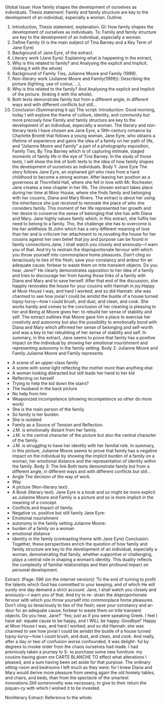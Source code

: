 
Global Issue:
How family shapes the development of ourselves as individuals.
Thesis statement:
Family and family structure are key to the development of an individual, especially a woman.
Outline:
1. Introduction, Thesis statement, explanation.
GI: How family shapes the development of ourselves as individuals.
Ts: Family and family structure are key to the development of an individual, especially a woman.
2. Define Family (It is the main subject of Tina Barney and a Key Term of Jane Eyre)
3. Background of Jane Eyre, of the extract.
4. Literary work (Jane Eyre): Explaining what is happening in the extract,
5. Why is this related to family? and Analysing the explicit and Implicit. (linking it with the whole)
6. Background of Family Ties, Julianne Moore and Family (1999).
7. Non-literary work (Julianne Moore and Family(1999)): Describing the picture (lighting, use of
colour, …),
8. Why is this related to the family? And Analysing the explicit and Implicit of the picture. (linking
it with the whole).
9. Both texts demonstrate family but from a different angle, in different ways and with different
conflicts but still…
10. Conclusion (Summarizing it up)
The script:
Introduction:
Good morning, today I will explore the theme of culture, identity, and community but more precisely how
Family and family structure are key to the development of an individual, especially a woman. The literary
and non-literary texts I have chosen are Jane Eyre, a 19th-century romance by Charlotte Brontë that
follows a young woman, Jane Eyre, who obtains a lifetime of experience and gains the idea of a family on
her path of life, and “Julianne Moore and Family” a part of a photography exposition, Family Ties, By
Tina Barney which is of capturing intimate, staged moments of family life in the eye of Tina Barney. In the
study of those texts, I will show the link of both texts to the idea of how family shapes the development of
ourselves as individuals.
Body 1: Jane Eyre
The story follows Jane Eyre, an orphaned girl who rises from a hard childhood to become a strong
woman. After leaving her position as a governess at Thornfield Hall, where she fell in love with Mr.
Rochester, Jane creates a new chapter in her life. The chosen extract takes place during her time at Moor
House, where she finds family and belonging with her cousins, Diana and Mary Rivers. The extract is
about her using the inheritance she just received to renovate the place of who she considers family. This
moment of her life represented her growth and her desire to conserve the sense of belonging that she has
with Diana and Mary.
Jane highly values family which, in this extract, she fulfils her need to belong to a family. Tho, the
challenge she has to overcome is the her antithesis St.John which has a very different meaning of love
than her and is criticism her attachment to re,novating the house for her cousins against her own belief
that joy and purpose can be found in family connections.Jane, I shall watch you closely and anxiously—I warn you of that. And try to restrain the disproportionate fervour with which
you throw yourself into commonplace home pleasures.
Don’t cling so tenaciously to ties of the flesh; save your constancy and ardour for an adequate cause; forbear to waste them
on trite transient objects. Do you hear, Jane?’
He clearly demonstrates opposition to her idea of a family and tries to discourage her from having those
links of a family with Diana and Mary and to save herself.
After that end of the discussion, she happily renovates the house for your cousins with Hannah in joy.Happy at Moor House I was, and hard I worked; and so did Hannah: she was charmed to see how jovial I could be amidst the
bustle of a house turned topsy-turvy—how I could brush, and dust, and clean, and cook.
She works hardly and comes to the conclusion of her cleaning is pleasing to her and
Being at Moore gives her:
to rebuild her sense of stability and self.
The extract outlines that Moore gave him a place to exercise her creativity and autonomy but also the
possibility to emotionally bond with Diana and Mary which affirmed her sense of belonging and
self-worth and was a key to her rebuilding of her sense of stability and self.
In summary, in this extract, Jane seems to prove that family has a positive impact on the individual by
showing her emotional nourishment and representing autonomy in the family setting.
Body 2: Julianne Moore and Family
Julianne Moore and Family represents
- A scene of an upper-class family
- A scene with some light reflecting the mother more than anything else
- A woman looking distracted but still leads her hand to her kid
- Reflecting on herself
- Trying to help the kid down the stairs?
- The husband in the back picture
- No help from him
- Weaponized incompetence (showing incompetence so other do more work)
- She is the main person of the family
- So family is her burden.
- She is isolated
- Family as a Source of Tension and Reflection.
- J.M. is emotionally distant from her family.
- J.M. is the central character of the picture but also the central character of the
family.
- J.M. is struggling to have her identity with her familial role.
In summary, in this picture, Julianne Moore seems to prove that family has a negative impact on the
individual by showing the implicit burden of a family on a woman, her emotional distance and the
representation of identity within the family.
Body 3: The link
Both texts demonstrate family but from a different angle, in different ways and with different conflicts but
still…
- Angle
The decision of the way of work.
- Way
- A picture (Non-literary text).
- A Book (literary text).
Jane Eyre is a book and so might be more explicit as Julianne Moore and Family is a picture and so is
more implicit in the meaning of a concept.
- Conflicts and Impact of family.
- Negative vs. positive but still family
Jane Eyre:
- Emotional nourishment
- autonomy in the family setting
Julianne Moore:
- burden of a family on a woman
- emotional distance
- Identity in the family (contrasting theme with Jane Eyre)
Conclusion:
Together, these perspectives enrich the question of how family and family structure are key to the
development of an individual, especially a woman, demonstrating that family, whether supportive or
challenging, plays a central role in shaping a woman’s identity. This duality reflects the complexity of
familial relationships and their profound impact on personal development.




Extract: (Page: 596 (on the internet version))
‘To the end of turning to profit the talents which God
has committed to your keeping; and of which He will surely one day demand a strict account. Jane, I shall watch you closely and anxiously—I warn you of that. And try to re- strain the disproportionate fervour with which you throw yourself into commonplace home pleasures. Don’t cling so tenaciously to ties of the flesh; save your constancy and ar- dour for an adequate cause; forbear to waste them on trite transient objects. Do you hear, Jane?’
‘Yes; just as if you were speaking Greek. I feel I have ad-
equate cause to be happy, and I WILL be happy. Goodbye!’ Happy at Moor House I was, and hard I worked; and so did Hannah: she was charmed to see how jovial I could be amidst the bustle of a house turned topsy-turvy—how I could brush, and dust, and clean, and cook. And really, after a day or two of confusion worse confounded, it was delight- ful by degrees to invoke order from the chaos ourselves had made. I had previously taken a journey to S- to purchase some new furniture: my cousins having given me CARTE BLANCHE TO effect what alterations I pleased, and a sum having been set aside for that purpose. The ordinary sitting-room and bedrooms I left much as they were: for I knew Diana and Mary would derive more pleasure from seeing again the old homely tables, and chairs, and beds, than from the spectacle of the smartest innovations.Still somenovelty was necessary, to give to their return the piquan-cy with which I wished it to be invested.


Nonliterary Extract:
Reference to the whole:
